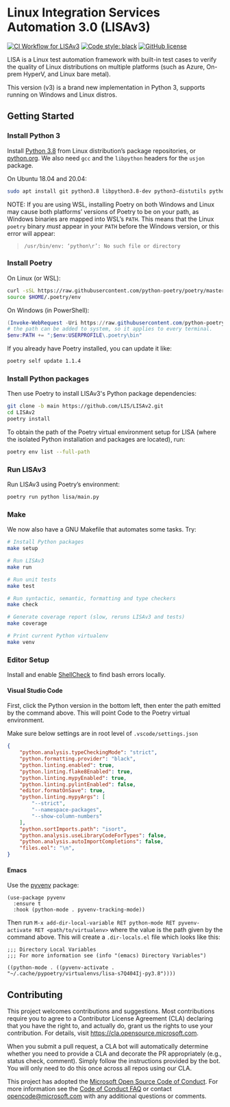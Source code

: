 # Linux Integration Services Automation 3.0 (LISAv3)

[![CI Workflow for LISAv3](https://github.com/LIS/LISAv2/workflows/CI%20Workflow%20for%20LISAv3/badge.svg?branch=main)](https://github.com/LIS/LISAv2/actions?query=workflow%3A%22CI+Workflow+for+LISAv3%22+event%3Apush+branch%3Amain)
[![Code style: black](https://img.shields.io/badge/code%20style-black-000000.svg)](https://github.com/psf/black)
[![GitHub license](https://img.shields.io/github/license/LIS/LISAv2)](https://github.com/LIS/LISAv2/blob/main/LICENSE-2.0.txt)

LISA is a Linux test automation framework with built-in test cases to verify the quality of
Linux distributions on multiple platforms (such as Azure, On-prem HyperV, and Linux bare metal).

This version (v3) is a brand new implementation in Python 3, supports running on Windows and Linux distros.

## Getting Started

### Install Python 3

Install [Python 3.8](https://www.python.org/) from Linux distribution’s package
repositories, or [python.org](https://www.python.org/). We also need `gcc` and
the `libpython` headers for the `usjon` package.

On Ubuntu 18.04 and 20.04:

```bash
sudo apt install git python3.8 libpython3.8-dev python3-distutils python3-apt gcc
```

NOTE: If you are using WSL, installing Poetry on both Windows and Linux may
cause both platforms’ versions of Poetry to be on your path, as Windows binaries
are mapped into WSL’s `PATH`. This means that the Linux `poetry` binary _must_
appear in your `PATH` before the Windows version, or this error will appear:

> `/usr/bin/env: ‘python\r’: No such file or directory`

### Install Poetry

On Linux (or WSL):

```bash
curl -sSL https://raw.githubusercontent.com/python-poetry/poetry/master/get-poetry.py | python3 - --preview --version 1.1.4
source $HOME/.poetry/env
```

On Windows (in PowerShell):

```powershell
(Invoke-WebRequest -Uri https://raw.githubusercontent.com/python-poetry/poetry/master/get-poetry.py -UseBasicParsing).Content | python - --preview --version 1.1.4
# the path can be added to system, so it applies to every terminal.
$env:PATH += ";$env:USERPROFILE\.poetry\bin"
```

If you already have Poetry installed, you can update it like:

```bash
poetry self update 1.1.4
```

### Install Python packages

Then use Poetry to install LISAv3's Python package dependencies:

```bash
git clone -b main https://github.com/LIS/LISAv2.git
cd LISAv2
poetry install
```

To obtain the path of the Poetry virtual environment setup for LISA (where the
isolated Python installation and packages are located), run:

```bash
poetry env list --full-path
```

### Run LISAv3

Run LISAv3 using Poetry’s environment:

```bash
poetry run python lisa/main.py
```

### Make

We now also have a GNU Makefile that automates some tasks. Try:

```bash
# Install Python packages
make setup

# Run LISAv3
make run

# Run unit tests
make test

# Run syntactic, semantic, formatting and type checkers
make check

# Generate coverage report (slow, reruns LISAv3 and tests)
make coverage

# Print current Python virtualenv
make venv
```

### Editor Setup

Install and enable [ShellCheck](https://github.com/koalaman/shellcheck) to find
bash errors locally.

#### Visual Studio Code

First, click the Python version in the bottom left, then enter the path emitted
by the command above. This will point Code to the Poetry virtual environment.

Make sure below settings are in root level of `.vscode/settings.json`

```json
{
    "python.analysis.typeCheckingMode": "strict",
    "python.formatting.provider": "black",
    "python.linting.enabled": true,
    "python.linting.flake8Enabled": true,
    "python.linting.mypyEnabled": true,
    "python.linting.pylintEnabled": false,
    "editor.formatOnSave": true,
    "python.linting.mypyArgs": [
        "--strict",
        "--namespace-packages",
        "--show-column-numbers"
    ],
    "python.sortImports.path": "isort",
    "python.analysis.useLibraryCodeForTypes": false,
    "python.analysis.autoImportCompletions": false,
    "files.eol": "\n",
}
```

#### Emacs

Use the [pyvenv](https://github.com/jorgenschaefer/pyvenv) package:

```emacs-lisp
(use-package pyvenv
  :ensure t
  :hook (python-mode . pyvenv-tracking-mode))
```

Then run `M-x add-dir-local-variable RET python-mode RET pyvenv-activate RET
<path/to/virtualenv>` where the value is the path given by the command above.
This will create a `.dir-locals.el` file which looks like this:

```emacs-lisp
;;; Directory Local Variables
;;; For more information see (info "(emacs) Directory Variables")

((python-mode . ((pyvenv-activate . "~/.cache/pypoetry/virtualenvs/lisa-s7Q404Ij-py3.8"))))
```

## Contributing

This project welcomes contributions and suggestions. Most contributions require
you to agree to a Contributor License Agreement (CLA) declaring that you have
the right to, and actually do, grant us the rights to use your contribution. For
details, visit https://cla.opensource.microsoft.com.

When you submit a pull request, a CLA bot will automatically determine whether
you need to provide a CLA and decorate the PR appropriately (e.g., status check,
comment). Simply follow the instructions provided by the bot. You will only need
to do this once across all repos using our CLA.

This project has adopted the [Microsoft Open Source Code of
Conduct](https://opensource.microsoft.com/codeofconduct/). For more information
see the [Code of Conduct
FAQ](https://opensource.microsoft.com/codeofconduct/faq/) or contact
[opencode@microsoft.com](mailto:opencode@microsoft.com) with any additional
questions or comments.

